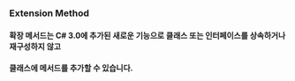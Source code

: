 ### Extension Method
#### 확장 메서드는 C# 3.0에 추가된 새로운 기능으로 클래스 또는 인터페이스를 상속하거나 재구성하지 않고
#### 클래스에 메서드를 추가할 수 있습니다.
